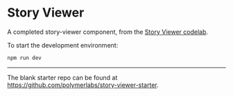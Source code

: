 # Story Viewer

A completed story-viewer component, from the [Story Viewer codelab](http://codelabs.developers.google.com/codelabs/lit-story-viewer).

To start the development environment:

```bash
npm run dev
```

---

The blank starter repo can be found at https://github.com/polymerlabs/story-viewer-starter.